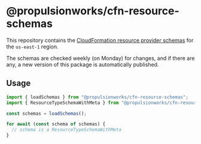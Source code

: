 # @propulsionworks/cfn-resource-schemas

This repository contains the [CloudFormation resource provider schemas](https://docs.aws.amazon.com/AWSCloudFormation/latest/UserGuide/resource-type-schemas.html) for the `us-east-1` region.

The schemas are checked weekly (on Monday) for changes, and if there are any, a new version of this package is automatically published.

## Usage

```typescript
import { loadSchemas } from "@propulsionworks/cfn-resource-schemas";
import { ResourceTypeSchemaWithMeta } from "@propulsionworks/cfn-resource-schemas/types";

const schemas = loadSchemas();

for await (const schema of schemas) {
  // schema is a ResourceTypeSchemaWithMeta
}
```
